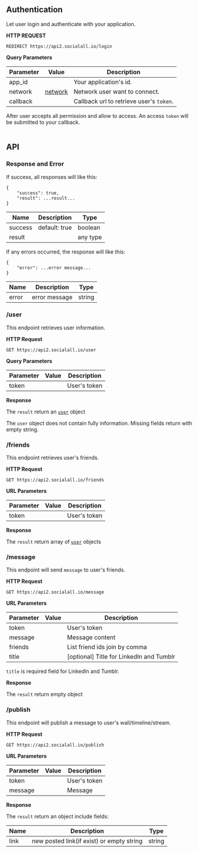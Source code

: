 ## Authentication

Let user login and authenticate with your application.

__HTTP REQUEST__

`REDIRECT https://api2.socialall.io/login`

__Query Parameters__

Parameter | Value | Description
--------- | ------- | -----------
app_id | | Your application's id.
network | [network](#networks) | Network user want to connect.
callback | | Callback url to retrieve user's `token`.

<aside class="soclall-success"><i class="fa fa-check-circle"></i> After user accepts all permission and allow to access. An access <code>token</code> will be submitted to your callback.</aside>
<br />

## API

### Response and Error
If success, all responses will like this:
```
{
    "success": true,
    "result": ...result... 
}
```

Name | Description | Type
---- | ----------- | ----
success | default: true | boolean
result | | any type

If any errors occurred, the response will like this:
```
{
    "error": ...error message...
}
```

Name | Description | Type
---- | ----------- | ----
error | error message | string

### /user

This endpoint retrieves user information.

__HTTP Request__

`GET https://api2.socialall.io/user`

__Query Parameters__

Parameter | Value | Description
--------- | ------- | -----------
token |  | User's token

__Response__

The `result` return an [`user`](user-object.md) object

<aside><i class="fa fa-info-circle"></i> The <code>user</code> object does not contain fully information. Missing fields return with empty string.</aside>

### /friends

This endpoint retrieves user's friends.

__HTTP Request__

`GET https://api2.socialall.io/friends`

__URL Parameters__

Parameter | Value | Description
--------- | ------- | -----------
token |  | User's token

__Response__

The `result` return array of [`user`](user-object.md) objects

### /message

This endpoint will send `message` to user's friends.

__HTTP Request__

`GET https://api2.socialall.io/message`

__URL Parameters__

Parameter | Value | Description
--------- | ------- | -----------
token | | User's token
message | | Message content
friends | | List friend ids join by comma
title | | [optional] Title for LinkedIn and Tumblr

<aside class="soclall-warning"><i class="fa fa-exclamation-circle"></i> <code>title</code> is required field for LinkedIn and Tumblr.</aside>

__Response__

The `result` return empty object

### /publish

This endpoint will publish a message to user's wall/timeline/stream.

__HTTP Request__

`GET https://api2.socialall.io/publish`

__URL Parameters__

Parameter | Value | Description
--------- | ------- | -----------
token | | User's token
message | | Message 

__Response__

The `result` return an object include fields:

Name | Description | Type
---- | ----------- | ----
link | new posted link(if exist) or empty string | string